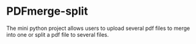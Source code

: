 # PDFmerge-split
The mini python project allows users to upload several pdf files to merge into one or split a pdf file to several files.
